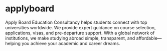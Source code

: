 # applyboard
Apply Board Education Consultancy helps students connect with top universities worldwide. We provide expert guidance on course selection, applications, visas, and pre-departure support. With a global network of institutions, we make studying abroad simple, transparent, and affordable—helping you achieve your academic and career dreams.
